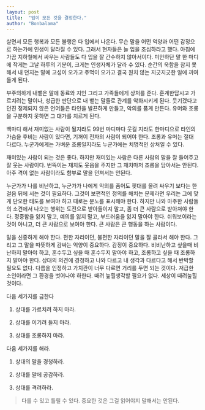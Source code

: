 ```yaml
---
layout: post
title:  "입이 모든 것을 결정한다."
author: "Bonbalama"
---
```


살면서 모든 행복과 모든 불행은 다 입에서 나온다. 무슨 말을 어떤 억양과 어떤 감정으로 하는가에 인생이 달라질 수 있다. 그래서 현자들은 늘 입을 조심하라고 했다. 아침에 가끔 지하철에서 싸우는 사람들도 다 입을 잘 간수하지 않아서이다. 미안하단 말 한 마디에 작게는 그날 하루의 기분이, 크게는 인생자체가 달라 수 있다. 순간의 욱함을 참지 못해서 내 던지는 말에 고성이 오가고 주먹이 오가고 결국 원치 않는 지긋지긋한 일에 끼여들게 된다.

부주의하게 내뱉은 말에 동료와 지인 그리고 가족들에게 상처를 준다. 훈계한답시고 가르치려는 말이나, 성급한 판단으로 내 뱉는 말들로 관계를 악화시키게 된다. 웃기겠다고 던진 정제되지 않은 언어들은 타인을 발끈하게 만들고, 악의를 품게 만든다. 유머와 조롱을 구분하지 못하면 그 대가를 치르게 된다. 

백마디 해서 재미없는 사람이 될지라도 99번 마디마다 웃길 지라도 한마디으로 타인의 가슴을 후비는 사람이 있다면, 기꺼이 전자의 사람이 되어야 한다. 조롱과 유머는 절대 다르다. 누군가에게는 가벼운 조롱일지라도 누군가에는 치명적인 상처일 수 있다. 

재미있는 사람이 되는 것은 좋다. 하지만 재미있는 사람은 다른 사람의 말을 잘 들어주고 잘 웃는 사람이다. 번뜩이는 재치도 웃음을 주지만 그 재치마저 조롱을 담아서는 안된다. 아주 격이 없는 사람이라도 함부로 말을 던져서는 안된다.

누군가가 나를 비난하고, 누군가가 나에게 악의를 품어도 핏대를 올려 싸우기 보다는 한걸음 뒤에 서는 것이 필요하다. 그것이 보편적인 정의를 해치는 문제라면 우리는 그에 맞게 단오한 태도를 보여야 하고 때로는 분노를 표시해야 한다. 하지만 나와 마주한 사람들의 소견에서 나오는 행위는 도전으로 받아들이지 말고, 좀 더 큰 사람으로 받아쳐야 한다. 정중함을 잃지 말고, 예의를 잃지 말고, 부드러움을 잃지 말아야 한다. 쉬워보이라는 것이 아니고, 더 큰 사람으로 보여야 한다. 큰 사람은 큰 행동을 하는 사람이다.

말을 신중하게 해야 한다. 편한 자리이던, 불편한 자리이던 말을 잘 골라서 해야 한다. 그리고 그 말을 따뜻하게 감싸는 억양이 중요하다. 감정이 중요하다. 비비난하고 싶을때 비난하지 말아야 하고, 훈수두고 싶을 때 훈수두지 말아야 하고, 조롱하고 싶을 때 조롱하지 말아야 한다. 상대의 의견에 경청하고 나와 다르고 내 생각과 다르다고 해서 반박할 필요도 없다. 다름을 인정하고 가치관이 너무 다르면 거리를 두면 되는 것이다. 저급한 소인이라면 그 환경을 벗어나야 하한다. 때려 눞힐생각할 필요가 없다. 세상이 때려눞힐 것이다. 

다음 세가지를 금한다

1. 상대를 가르치려 하지 마라.

2. 상대를 이기려 들지 마라.
3.  상대를 조롱하지 마라.

다음 세가지를 해라.

1. 상대의 말을 경청하라.

2. 상대를 말에 공감하라.
3. 상대를 격려하라.

>  다를 수 있고 틀릴 수 있다. 중요한 것은 그걸 읽어야지 말해서는 안된다. 